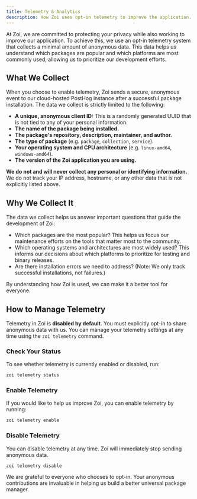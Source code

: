 ```yaml
---
title: Telemetry & Analytics
description: How Zoi uses opt-in telemetry to improve the application.
---
```


At Zoi, we are committed to protecting your privacy while also working to improve our application. To achieve this, we use an opt-in telemetry system that collects a minimal amount of anonymous data. This data helps us understand which packages are popular and which platforms are most commonly used, allowing us to prioritize our development efforts.

## What We Collect

When you choose to enable telemetry, Zoi sends a secure, anonymous event to our cloud-hosted PostHog instance after a successful package installation. The data we collect is strictly limited to the following:

- **A unique, anonymous client ID:** This is a randomly generated UUID that is not tied to any of your personal information.
- **The name of the package being installed.**
- **The package's repository, description, maintainer, and author.**
- **The type of package** (e.g. `package`, `collection`, `service`).
- **Your operating system and CPU architecture** (e.g. `linux-amd64`, `windows-amd64`).
- **The version of the Zoi application you are using.**

**We do not and will never collect any personal or identifying information.** We do not track your IP address, hostname, or any other data that is not explicitly listed above.

## Why We Collect It

The data we collect helps us answer important questions that guide the development of Zoi:

- Which packages are the most popular? This helps us focus our maintenance efforts on the tools that matter most to the community.
- Which operating systems and architectures are most widely used? This informs our decisions about which platforms to prioritize for testing and binary releases.
- Are there installation errors we need to address? (Note: We only track successful installations, not failures.)

By understanding how Zoi is used, we can make it a better tool for everyone.

## How to Manage Telemetry

Telemetry in Zoi is **disabled by default**. You must explicitly opt-in to share anonymous data with us. You can manage your telemetry settings at any time using the `zoi telemetry` command.

### Check Your Status

To see whether telemetry is currently enabled or disabled, run:

```sh
zoi telemetry status
```

### Enable Telemetry

If you would like to help us improve Zoi, you can enable telemetry by running:

```sh
zoi telemetry enable
```

### Disable Telemetry

You can disable telemetry at any time. Zoi will immediately stop sending anonymous data.

```sh
zoi telemetry disable
```

We are grateful to everyone who chooses to opt-in. Your anonymous contributions are invaluable in helping us build a better universal package manager.
